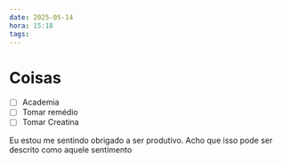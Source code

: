 ```yaml
---
date: 2025-05-14
hora: 15:18
tags:
---
```





# Coisas
- [ ] Academia
- [ ] Tomar remédio
- [ ] Tomar Creatina

Eu estou me sentindo obrigado a ser produtivo. Acho que isso pode ser descrito como aquele sentimento